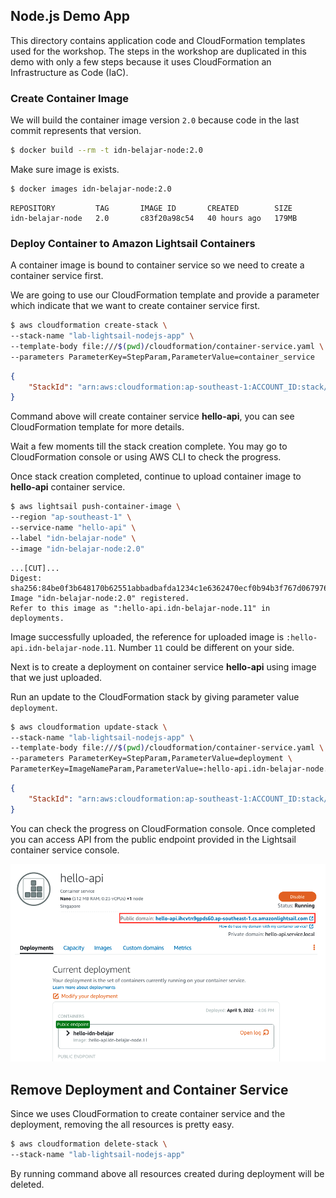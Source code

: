 ## Node.js Demo App

This directory contains application code and CloudFormation templates used for the workshop. The steps in the workshop are duplicated in this demo with only a few steps because it uses CloudFormation an Infrastructure as Code (IaC).

### Create Container Image

We will build the container image version `2.0` because code in the last commit represents that version.

```sh
$ docker build --rm -t idn-belajar-node:2.0
```

Make sure image is exists.

```sh
$ docker images idn-belajar-node:2.0
```

```
REPOSITORY         TAG       IMAGE ID       CREATED        SIZE
idn-belajar-node   2.0       c83f20a98c54   40 hours ago   179MB
```

### Deploy Container to Amazon Lightsail Containers

A container image is bound to container service so we need to create a container service first.

We are going to use our CloudFormation template and provide a parameter which indicate that we want to create container service first.

```sh
$ aws cloudformation create-stack \
--stack-name "lab-lightsail-nodejs-app" \
--template-body file:///$(pwd)/cloudformation/container-service.yaml \
--parameters ParameterKey=StepParam,ParameterValue=container_service
```

```json
{
    "StackId": "arn:aws:cloudformation:ap-southeast-1:ACCOUNT_ID:stack/lab-lightsail-nodejs-app/d47a2f10-b7df-11ec-9b9c-0ab1174fbbc8"
}
```

Command above will create container service **hello-api**, you can see CloudFormation template for more details.

Wait a few moments till the stack creation complete. You may go to CloudFormation console or using AWS CLI to check the progress.

Once stack creation completed, continue to upload container image to **hello-api** container service.

```sh
$ aws lightsail push-container-image \
--region "ap-southeast-1" \
--service-name "hello-api" \
--label "idn-belajar-node" \
--image "idn-belajar-node:2.0"
```

```
...[CUT]...
Digest: sha256:84be0f3b648170b62551abbadbafda1234c1e6362470ecf0b94b3f767d067976
Image "idn-belajar-node:2.0" registered.
Refer to this image as ":hello-api.idn-belajar-node.11" in deployments.
```

Image successfully uploaded, the reference for uploaded image is `:hello-api.idn-belajar-node.11`. Number `11` could be different on your side.

Next is to create a deployment on container service **hello-api** using image that we just uploaded. 

Run an update to the CloudFormation stack by giving parameter value `deployment`.

```sh
$ aws cloudformation update-stack \
--stack-name "lab-lightsail-nodejs-app" \
--template-body file:///$(pwd)/cloudformation/container-service.yaml \
--parameters ParameterKey=StepParam,ParameterValue=deployment \
ParameterKey=ImageNameParam,ParameterValue=:hello-api.idn-belajar-node.11
```

```json
{
    "StackId": "arn:aws:cloudformation:ap-southeast-1:ACCOUNT_ID:stack/lab-lightsail-nodejs-app/d47a2f10-b7df-11ec-9b9c-0ab1174fbbc8"
}
```

You can check the progress on CloudFormation console. Once completed you can access API from the public endpoint provided in the Lightsail container service console.

[![Lightsail Deploy from CloudFormation](https://raw.githubusercontent.com/rioastamal-examples/assets/main/workshop-amazon-lightsail-containers/lab-deploy-nodejs-app/images/lightsail-hello-api-cloudformation-deployment.png)](https://raw.githubusercontent.com/rioastamal-examples/assets/main/workshop-amazon-lightsail-containers/lab-deploy-nodejs-app/images/lightsail-hello-api-cloudformation-deployment.png)

## Remove Deployment and Container Service

Since we uses CloudFormation to create container service and the deployment, removing the all resources is pretty easy.

```sh
$ aws cloudformation delete-stack \
--stack-name "lab-lightsail-nodejs-app"
```

By running command above all resources created during deployment will be deleted.